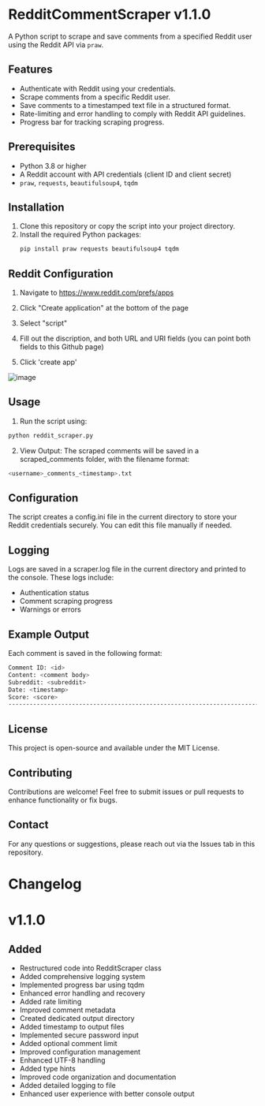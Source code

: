 # RedditCommentScraper v1.1.0

A Python script to scrape and save comments from a specified Reddit user using the Reddit API via `praw`.

## Features

- Authenticate with Reddit using your credentials.
- Scrape comments from a specific Reddit user.
- Save comments to a timestamped text file in a structured format.
- Rate-limiting and error handling to comply with Reddit API guidelines.
- Progress bar for tracking scraping progress.

## Prerequisites

- Python 3.8 or higher
- A Reddit account with API credentials (client ID and client secret)
- `praw`, `requests`, `beautifulsoup4`, `tqdm`

## Installation

1. Clone this repository or copy the script into your project directory.
2. Install the required Python packages:
   ```bash
   pip install praw requests beautifulsoup4 tqdm

## Reddit Configuration

1. Navigate to https://www.reddit.com/prefs/apps

2. Click "Create application" at the bottom of the page

3. Select "script"

4. Fill out the discription, and both URL and URI fields (you can point both fields to this Github page)

5. Click 'create app'

![image](https://user-images.githubusercontent.com/130249301/234336730-dbe61b3f-ffed-4f1f-ab35-b5fe1239d72c.png)

## Usage

1. Run the script using:

```bash
python reddit_scraper.py
```

2. View Output: The scraped comments will be saved in a scraped_comments folder, with the filename format:

```bash
<username>_comments_<timestamp>.txt
```

## Configuration

The script creates a config.ini file in the current directory to store your Reddit credentials securely. You can edit this file manually if needed.

## Logging

Logs are saved in a scraper.log file in the current directory and printed to the console. These logs include:

- Authentication status
- Comment scraping progress
- Warnings or errors

## Example Output
Each comment is saved in the following format:
```bash
Comment ID: <id>
Content: <comment body>
Subreddit: <subreddit>
Date: <timestamp>
Score: <score>
--------------------------------------------------------------------------------
```

## License
This project is open-source and available under the MIT License.

## Contributing
Contributions are welcome! Feel free to submit issues or pull requests to enhance functionality or fix bugs.

## Contact
For any questions or suggestions, please reach out via the Issues tab in this repository.

# Changelog

# v1.1.0
## Added
- Restructured code into RedditScraper class
- Added comprehensive logging system
- Implemented progress bar using tqdm
- Enhanced error handling and recovery
- Added rate limiting
- Improved comment metadata
- Created dedicated output directory
- Added timestamp to output files
- Implemented secure password input
- Added optional comment limit
- Improved configuration management
- Enhanced UTF-8 handling
- Added type hints
- Improved code organization and documentation
- Added detailed logging to file
- Enhanced user experience with better console output
